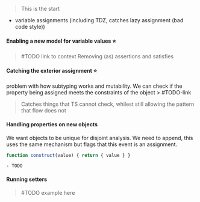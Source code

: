 > This is the start
- variable assignments (including TDZ, catches lazy assignment (bad code style))

#### Enabling a new model for variable values ⭐

> #TODO link to context
Removing (as) assertions and satisfies

#### Catching the exterior assignment ⭐

problem with how subtyping works and mutability.
We can check if the property being assigned meets the constraints of the object > #TODO-link
> Catches things that TS cannot check, whilest still allowing the pattern that flow does not

#### Handling properties on new objects

We want objects to be unique for disjoint analysis. We need to append, this uses the same mechanism but flags that this event is an assignment.

```ts
function construct(value) { return { value } }
```
	- TODO

#### Running setters

> #TODO example here

